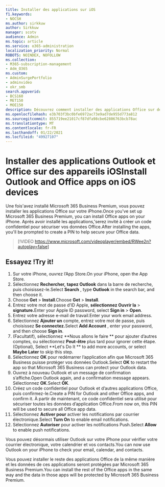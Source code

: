 ```yaml
---
title: Installer des applications sur iOS
f1.keywords:
- NOCSH
ms.author: sirkkuw
author: Sirkkuw
manager: scotv
audience: Admin
ms.topic: article
ms.service: o365-administration
localization_priority: Normal
ROBOTS: NOINDEX, NOFOLLOW
ms.collection:
- M365-subscription-management
- Adm_O365
ms.custom:
- AdminSurgePortfolio
- adminvideo
- okr_smb
search.appverid:
- BCS160
- MET150
- MOE150
description: Découvrez comment installer des applications Office sur des appareils iOS.
ms.openlocfilehash: e3b703f3bc0bfe6972ac73e9ad7de955d773a812
ms.sourcegitcommit: 855719ee21017cf87dfa98cbe62806763bcb78ac
ms.translationtype: MT
ms.contentlocale: fr-FR
ms.lasthandoff: 01/22/2021
ms.locfileid: "49927107"
---
```

# <a name="install-outlook-and-office-apps-on-ios-devices"></a><span data-ttu-id="be4ce-103">Installer des applications Outlook et Office sur des appareils iOS</span><span class="sxs-lookup"><span data-stu-id="be4ce-103">Install Outlook and Office apps on iOS devices</span></span>

<span data-ttu-id="be4ce-104">Une fois&#39;avez installé Microsoft 365 Business Premium, vous pouvez installer les applications Office sur votre iPhone.</span><span class="sxs-lookup"><span data-stu-id="be4ce-104">Once you&#39;ve set up Microsoft 365 Business Premium, you can install Office apps on your iPhone.</span></span> <span data-ttu-id="be4ce-105">Après avoir installé les applications,&#39;serez invité à créer un code confidentiel pour sécuriser vos données Office.</span><span class="sxs-lookup"><span data-stu-id="be4ce-105">After installing the apps, you&#39;ll be prompted to create a PIN to help secure your Office data.</span></span>

> [!VIDEO https://www.microsoft.com/videoplayer/embed/RWee2n?autoplay=false]

## <a name="try-it"></a><span data-ttu-id="be4ce-106">Essayez !</span><span class="sxs-lookup"><span data-stu-id="be4ce-106">Try it!</span></span>

1. <span data-ttu-id="be4ce-107">Sur votre iPhone, ouvrez l’App Store.</span><span class="sxs-lookup"><span data-stu-id="be4ce-107">On your iPhone, open the App Store.</span></span>
2. <span data-ttu-id="be4ce-108">Sélectionnez  **Rechercher,**  **tapez Outlook** dans la barre de recherche, puis choisissez-le.</span><span class="sxs-lookup"><span data-stu-id="be4ce-108">Select  **Search** , type  **Outlook** in the search bar, and then choose it.</span></span>
3. <span data-ttu-id="be4ce-109">Choose **Get**   >   **Install**.</span><span class="sxs-lookup"><span data-stu-id="be4ce-109">Choose  **Get**  >  **Install**.</span></span>
4. <span data-ttu-id="be4ce-110">Entrez votre mot de passe d’ID Apple, **sélectionnez Ouvrir la**  >   **signature.**</span><span class="sxs-lookup"><span data-stu-id="be4ce-110">Enter your Apple ID password, select **Sign in** >  **Open**.</span></span>
5. <span data-ttu-id="be4ce-111">Entrez votre adresse e-mail de travail.</span><span class="sxs-lookup"><span data-stu-id="be4ce-111">Enter your work email address.</span></span>
6. <span data-ttu-id="be4ce-112">Sélectionnez **Ajouter un** compte, entrez votre mot de passe, puis choisissez **Se connectez.**</span><span class="sxs-lookup"><span data-stu-id="be4ce-112">Select  **Add Account** , enter your password, and then choose  **Sign in**.</span></span>
7. <span data-ttu-id="be4ce-113">(Facultatif), sélectionnez \*\*Nous allons le faire \*\* pour ajouter d’autres comptes, ou sélectionnez  **Peut-être**  plus tard pour ignorer cette étape.</span><span class="sxs-lookup"><span data-stu-id="be4ce-113">(Optional), Select  \*\*Let's Do It \*\* to add more accounts, or select  **Maybe Later**  to skip this step.</span></span>
8. <span data-ttu-id="be4ce-114">Sélectionnez  **OK** pour redémarrer l’application afin que Microsoft 365 Business puisse protéger vos données Outlook.</span><span class="sxs-lookup"><span data-stu-id="be4ce-114">Select  **OK** to restart the app so that Microsoft 365 Business  can protect your Outlook data.</span></span>
9. <span data-ttu-id="be4ce-115">Ouvrez à nouveau Outlook et un message de confirmation s’affiche.</span><span class="sxs-lookup"><span data-stu-id="be4ce-115">Open Outlook again, and a confirmation message appears.</span></span> <span data-ttu-id="be4ce-116">Sélectionnez  **OK**.</span><span class="sxs-lookup"><span data-stu-id="be4ce-116">Select  **OK**.</span></span>
10. <span data-ttu-id="be4ce-117">Créez un code confidentiel pour Outlook et d’autres applications Office, puis confirmez-le.</span><span class="sxs-lookup"><span data-stu-id="be4ce-117">Create a PIN for Outlook and other Office apps, and confirm it.</span></span> <span data-ttu-id="be4ce-118">À partir de maintenant, ce code confidentiel sera utilisé pour sécuriser toutes les données d’application Office.</span><span class="sxs-lookup"><span data-stu-id="be4ce-118">From now on, this PIN will be used to secure all Office app data.</span></span>
11. <span data-ttu-id="be4ce-119">Sélectionnez  **Activer pour**  activer les notifications par courrier électronique.</span><span class="sxs-lookup"><span data-stu-id="be4ce-119">Select  **Turn On**  to enable email notifications.</span></span>
12. <span data-ttu-id="be4ce-120">Sélectionnez  **Autoriser** pour activer les notifications Push.</span><span class="sxs-lookup"><span data-stu-id="be4ce-120">Select  **Allow** to enable push notifications.</span></span>

<span data-ttu-id="be4ce-121">Vous pouvez désormais utiliser Outlook sur votre iPhone pour vérifier votre courrier électronique, votre calendrier et vos contacts.</span><span class="sxs-lookup"><span data-stu-id="be4ce-121">You can now use Outlook on your iPhone to check your email, calendar, and contacts.</span></span>

<span data-ttu-id="be4ce-122">Vous pouvez installer le reste des applications Office de la même manière et les données de ces applications seront protégées par Microsoft 365 Business Premium.</span><span class="sxs-lookup"><span data-stu-id="be4ce-122">You can install the rest of the Office apps in the same way and the data in those apps will be protected by Microsoft 365 Business Premium.</span></span>